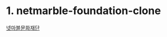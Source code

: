 # 1. netmarble-foundation-clone
[넷마블문화재단](https://softourr.github.io/hd-wepapp/netmarble-foundation/netmarblefoundation.html)
